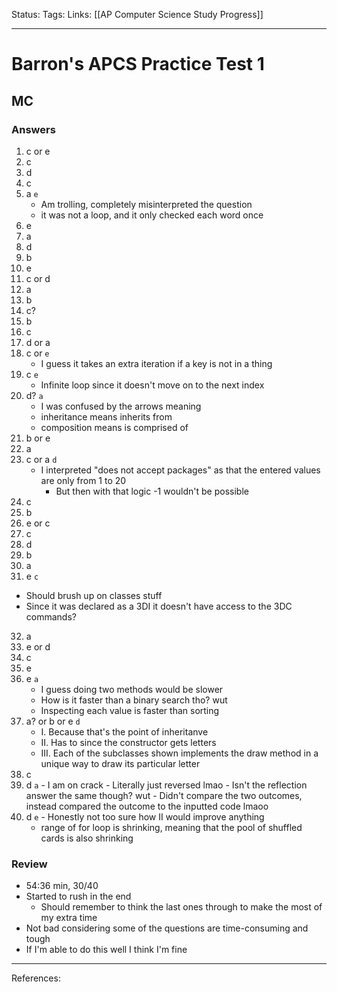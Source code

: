Status:
Tags:
Links: [[AP Computer Science Study Progress]]
___
# Barron's APCS Practice Test 1
## MC
### Answers
1. c or e
2. c
3. d
4. c
5. a `e`
	- Am trolling, completely misinterpreted the question
	- it was not a loop, and it only checked each word once
6. e
7. a
8. d
9. b
10. e
11. c or d
12. a
13. b
14. c?
15. b
16. c
17. d or a
18. c or `e`
	- I guess it takes an extra iteration if a key is not in a thing
19. c `e`
	- Infinite loop since it doesn't move on to the next index
20. d? `a`
	- I was confused by the arrows meaning
	- inheritance means inherits from
	- composition means is comprised of
21. b or e 
22. a
23. c or a `d`
	- I interpreted "does not accept packages" as that the entered values are only from 1 to 20
		- But then with that logic -1 wouldn't be possible
24. c 
25. b
26. e or c
27. c
28. d
29. b
30. a
31. e `c`
- Should brush up on classes stuff
- Since it was declared as a 3DI it doesn't have access to the 3DC commands?
32. a
33. e or d
34. c
35. e
36. e `a`
	- I guess doing two methods would be slower
	- How is it faster than a binary search tho? wut
	- Inspecting each value is faster than sorting
37. a? or b or e `d`
	- I. Because that's the point of inheritanve
	- II. Has to since the constructor gets letters
	- III. Each of the subclasses shown implements the draw method in a unique way to draw its particular letter
38. c
39.  d `a`
	- I am on crack
	- Literally just reversed lmao
	- Isn't the reflection answer the same though? wut
	- Didn't compare the two outcomes, instead compared the outcome to the inputted code lmaoo
40.  d `e`
	- Honestly not too sure how II would improve anything
		- range of for loop is shrinking, meaning that the pool of shuffled cards is also shrinking
### Review
- 54:36 min, 30/40
- Started to rush in the end
	- Should remember to think the last ones through to make the most of my extra time
- Not bad considering some of the questions are time-consuming and tough
- If I'm able to do this well I think I'm fine
___
References: